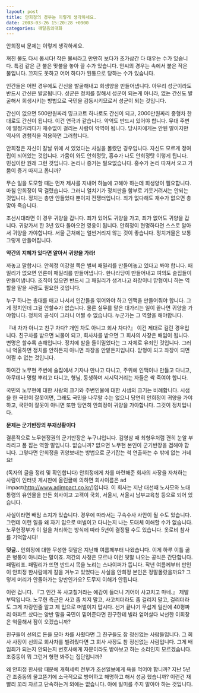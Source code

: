 ```yaml
---
layout: post
title: 안희정의 경우는 이렇게 생각하세요.
date: 2003-03-26 15:20:28 +0900
categories: 깨달음의대화
---
```

안희정씨 문제는 이렇게 생각하세요. 

꺼진 불도 다시 봅시다! 작은 불씨라고 만만히 보다가 초가삼간 다 태우는 수가 있습니다. 특검 같은 큰 불은 맞불을 놓아 끌 수가 있습니다. 안씨의 경우는 속에서 붙은 작은 불입니다. 끄지도 못하고 어어 하다가 된통으로 당하는 수가 있습니다. 

인간들은 어떤 경우에도 간신을 발굴해내고 희생양을 만들어냅니다. 아무리 성군이라도 반드시 간신은 발굴됩니다. 성군은 정치를 잘해서 성군이 되는게 아니라, 없는 간신도 발굴해서 희생시키는 방법으로 국민을 감동시키므로서 성군이 되는 것입니다. 

간신이 없으면 500만원짜리 밍크코트 하나로도 간신이 되고, 2000만원짜리 중형차 한대로도 간신이 됩니다. 이건 연극과 같습니다. 악역도 반드시 있어야 합니다. 무대 주변에 얼쩡거리다가 재수없이 걸리는 사람이 악역이 됩니다. 당사자에게는 안된 말이지만 역사의 경험칙을 적용하면 그러합니다. 

안희정은 자신이 칼날 위에 서 있었다는 사실을 몰랐던 경우입니다. 자신도 모르게 정여립이 되어있는 것입니다. 가뭄이 와도 안희정탓, 홍수가 나도 안희정탓 이렇게 됩니다. 민심이란 원래 그런 것입니다. 논리나 증거는 필요없습니다. 홍수가 논리 따져서 오고 가뭄이 증거 따지고 옵니까? 

무슨 일을 도모할 때는 먼저 제사를 지내어 하늘에 고해야 하는데 희생양이 필요합니다. 마침 안희정이 딱 걸렸습니다. 그러니 얼치기가 정치판을 함부로 기웃거려서는 안되는 것입니다. 정치는 총만 안들었다 뿐이지 전쟁터입니다. 죄가 없다해도 재수가 없으면 총맞아 죽습니다. 

조선시대라면 이 경우 귀양을 갑니다. 죄가 있어도 귀양을 가고, 죄가 없어도 귀양을 갑니다. 귀양가서 한 3년 있다 돌아오면 영웅이 됩니다. 안희정이 현명하다면 스스로 알아서 귀양을 가야합니다. 서울 근처에는 얼씬거리지 않는 것이 좋습니다. 정치거물은 보통 그렇게 만들어집니다. 

**약간의 지혜가 있다면 알아서 귀양을 가라!**

까놓고 말합시다. 안희정 이강철 쪽은 벌써 패밀리를 만들어놓고 있다고 봐야 합니다. 패밀리가 없으면 언론이 패밀리를 만들어냅니다. 한나라당이 만들어내고 여의도 술집들이 만들어냅니다. 조직이 있으면 반드시 그 패밀리가 생겨나고 좌장이니 맏형이니 하는 역할을 맡을 사람도 필요한 것입니다. 

누구 하나는 총대를 매고 나서서 인간들을 엮어와야 하고 인맥을 만들어줘야 합니다. 그게 정치인데 그걸 안할수가 없습니다. 물론 실무를 맡은 대가리는 일이 끝나면 귀양을 가야합니다. 정치의 공식이 그러니 어쩔 수 없습니다. 누군가는 그 역할을 해야합니다. 

『내 차가 아니고 친구 차다? 개인 차도 아니고 회사 차다?』 이건 제대로 걸린 경우입니다. 친구차를 받으면 뇌물이 되고, 회사차를 받으면 그 회사의 사장은 배임이 됩니다. 변명은 할수록 손해입니다. 정치에 발을 들이밀었다는 그 자체로 유죄인 것입니다. 그러니 억울하면 정치를 안하든지 아니면 좌장을 안맡든지입니다. 맏형이 되고 좌장이 되면 어쩔 수 없는 것입니다. 

하여간 노무현 주변에 술집에서 기자나 만나고 다니고, 주위에 인맥이나 만들고 다니고, 아무데나 명함 뿌리고 다니고, 형님, 동생하며 시시덕거리는 자들은 싹 죽여야 합니다. 

국민의 노무현에 대한 사랑의 크기와 주변인물에 대한 시샘의 크기는 비례합니다. 시샘을 한 국민이 잘못이면, 그래도 국민을 나무랄 수는 없으니 당연히 안희정이 귀양을 가야하고, 국민이 잘못이 아니면 또한 당연히 안희정이 귀양을 가야합니다. 그것이 정치입니다. 

**문제는 군기반장의 부재상황이다**

결론적으로 노무현정권의 군기반장은 누구냐입니다. 김영삼 때 최형우처럼 괜히 눈알 부라리고 폼 잡는 역할 말입니다. 없습니까? 없으면 노무현 본인이 군기반장을 겸해야 합니다. 그렇다면 안희정을 귀양보내는 방법으로 군기잡는 척 연출하는 수 밖에 없는 거네요! 

(독자의 글을 정리 및 확인합니다) 안희정에게 차를 마련해준 회사의 사장을 자처하는 사람이 인터넷 게시판에 올린글에 의하면 회사이름은 ad impact(http://www.adimpact.co.kr/)입니다. 이 회사는 지난 대선때 노사모와 노대통령의 유인물을 만든 회사이고 고객이 국회, 서울시, 서울시 남부교육청 등으로 되어 있습니다. 

사실이라면 배임 소지가 있습니다. 경우에 따라서는 구속수사 사안이 될 수도 있습니다. 그런데 이런 일을 왜 자기 입으로 떠벌이고 다니는지 나는 도대체 이해할 수가 없습니다. 노무현정부가 이 일을 처리하는 방식에 따라 5년이 결정될 수도 있습니다. 옷로비 참사를 기억합시다! 

**덧글..** 안희정에 대한 무성한 뒷말은 지난해 여름께부터 나왔습니다. 이게 하루 이틀 곪은 병통이 아니라는 말이죠. 저간의 사정은 모르나 이런 뒷말 나오는 공식은 간단합니다. 패밀리죠. 패밀리가 뜨면 반드시 목을 노리는 스나이퍼가 뜹니다. 작년 여름께부터 만인이 안희정 한사람에게 칼을 겨누고 있었다는 사실을 안희정 본인은 정말몰랐을까요? 그렇게 머리가 안돌아가는 양반인가요? 도무지 이해가 안됩니다. 

이런 겁니다. 『그 인간 꼭 사고칠거라는 예감이 들더니 기어이 사고치고 마네.』 제발 부탁입니다. 노무현 측근은 사고 좀 치지 말고, 사고치더라도 좀 걸리지 말고, 걸리더라도 그게 자랑인줄 알고 제 입으로 떠벌이지 맙시다. 선거 끝나기 무섭게 일산에 40평짜리 아파트 샀다는 양반 말을 국민이 믿어준다면 친구한테 빌라 얻어살다 낙선한 이회창은 억울해서 잠이 오겠습니까? 

친구들이 선의로 돈을 모아 차를 사줬다면 그 친구들도 참 정신없는 사람들입니다. 그 회사 사장이 선의로 회사차를 빌려줬다면 그 회사 사장도 참 정신없는 사람입니다. 그게 배임죄가 되는지 안되는지 변호사에게 자문이라도 받아보고 하는 소리인지 모르겠습니다. 조중동이 뭐 그런거 형편 봐주는 집단입니까? 

왜 안희정 한사람 때문에 개혁세력 전부가 조선일보에게 욕을 먹어야 합니까? 지난 5년간 조중동의 물고뜯기에 소극적으로 방어하고 해명하고 해서 성공 했습니까? 이런건 재빨리 꼬리 자르고 단속하는거 외에는 없습니다. 아예 빌미를 주지 말아야 하는 것입니다.
